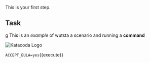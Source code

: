 This is your first step.

## Task

g
This is an _example_ of wutsta a scenario and running a **command**

![Katacoda Logo](/katacoda-scenarios/scenarios/hello-engine/assets/Qlik.png)

`ACCEPT_EULA=yes`{{execute}}
